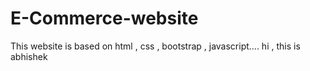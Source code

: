 # E-Commerce-website
This website is based on  html , css , bootstrap , javascript....
hi , this is abhishek
